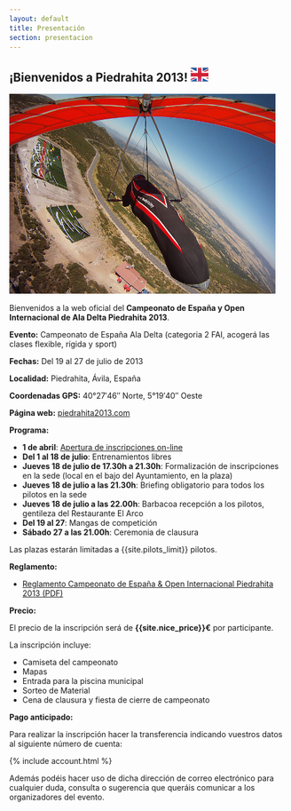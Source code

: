 ```yaml
---
layout: default
title: Presentación
section: presentacion
---
```


<h2 class="welcome">¡Bienvenidos a Piedrahita 2013! <a href="presentation.html" title="Welcome! (english version)"><img src="images/english.png"/></a></h2>

<a class="media" target="_blank" href="http://www.flytietar.com/index.php/de/component/joomgallery/region/region-45" title="Girando sobre el despegue (Günter Porath)"><img class="right" src="images/gunter_premio.jpg" alt="Despegue por Günter Porath"/></a>

Bienvenidos a la web oficial del **Campeonato de España y Open Internacional de Ala Delta Piedrahita 2013**.

**Evento:** Campeonato de España Ala Delta (categoria 2 FAI, acogerá las clases flexible, rígida y sport)

**Fechas:** Del 19 al 27 de julio de 2013

**Localidad:** Piedrahita, Ávila, España

**Coordenadas GPS:** 40°27′46″ Norte, 5°19′40″ Oeste

**Página web:** [piedrahita2013.com](piedrahita2013.com)

**Programa:**

* **1 de abril**: [Apertura de inscripciones on-line](inscripcion.html)
* **Del 1 al 18 de julio**: Entrenamientos libres
* **Jueves 18 de julio de 17.30h a 21.30h**: Formalización de inscripciones en la sede (local en el bajo del Ayuntamiento, en la plaza)
* **Jueves 18 de julio a las 21.30h**: Briefing obligatorio para todos los pilotos en la sede
* **Jueves 18 de julio a las 22.00h**: Barbacoa recepción a los pilotos, gentileza del Restaurante El Arco
* **Del 19 al 27**: Mangas de competición
* **Sábado 27 a las 21.00h**: Ceremonia de clausura

Las plazas estarán limitadas a {{site.pilots_limit}} pilotos.

**Reglamento:**

* [Reglamento Campeonato de España & Open Internacional Piedrahita 2013 (PDF)](downloads/Reglamento_Cto_de_Espana_Piedrahita_2013.pdf)

**Precio:**

El precio de la inscripción será de **{{site.nice_price}}€** por participante.

La inscripción incluye:

* Camiseta del campeonato
* Mapas
* Entrada para la piscina municipal
* Sorteo de Material
* Cena de clausura y fiesta de cierre de campeonato

**Pago anticipado:**

Para realizar la inscripción hacer la transferencia indicando vuestros datos al siguiente número de cuenta:

{% include account.html %} 

Además podéis hacer uso de dicha dirección de correo electrónico para cualquier duda, consulta o sugerencia que queráis comunicar a los organizadores del evento.
